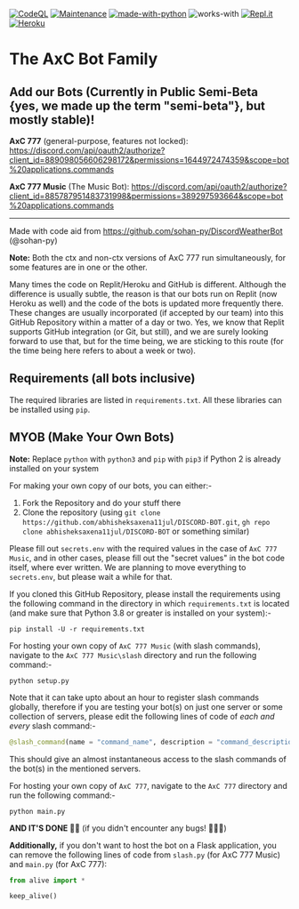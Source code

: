 [![CodeQL](https://github.com/chinmoysir/DISCORD-BOT/actions/workflows/codeql-analysis.yml/badge.svg)](https://github.com/chinmoysir/DISCORD-BOT/actions/workflows/codeql-analysis.yml)
[![Maintenance](https://img.shields.io/badge/Maintained%3F-yes-success.svg?labelColor=2d3339)](https://github.com/chinmoysir/DISCORD-BOT/graphs/commit-activity)
[![made-with-python](https://img.shields.io/badge/Made%20in-Python-1f425f.svg?logo=python&labelColor=2d3339)](https://www.python.org/)
![works-with](https://img.shields.io/badge/Works_with-Python_3.8_to_3.10-21415b?logo=python&labelColor=2d3339)
[![Repl.it](https://img.shields.io/badge/Hosted_on-Replit-0d101e.svg?logo=replit&logoColor=white&labelColor=2d3339)](https://replit.com/@Abhisheksaxena4)
[![Heroku](https://img.shields.io/badge/Hosted%20on-Heroku-3b2f63?logo=heroku&labelColor=2d3339)](https://music-bot-axc-777.herokuapp.com/)
# The AxC Bot Family
## Add our Bots (Currently in Public Semi-Beta {yes, we made up the term "semi-beta"}, but mostly stable)!
**AxC 777** (general-purpose, features not locked): https://discord.com/api/oauth2/authorize?client_id=889098056606298172&permissions=1644972474359&scope=bot%20applications.commands 

**AxC 777 Music** (The Music Bot): https://discord.com/api/oauth2/authorize?client_id=885787951483731998&permissions=389297593664&scope=bot%20applications.commands 

---
Made with code aid from https://github.com/sohan-py/DiscordWeatherBot (@sohan-py)

**Note:** Both the ctx and non-ctx versions of AxC 777 run simultaneously, for some features are in one or the other.

Many times the code on Replit/Heroku and GitHub is different. Although the difference is usually subtle, the reason is that our bots run on Replit (now Heroku as well) and the code of the bots is updated more frequently there. These changes are usually incorporated (if accepted by our team) into this GitHub Repository within a matter of a day or two. Yes, we know that Replit supports GitHub integration (or Git, but still), and we are surely looking forward to use that, but for the time being, we are sticking to this route (for the time being here refers to about a week or two).

## Requirements (all bots inclusive)
The required libraries are listed in `requirements.txt`. All these libraries can be installed using `pip`.

## MYOB (Make Your Own Bots)
**Note:** Replace `python` with `python3` and `pip` with `pip3` if Python 2 is already installed on your system

For making your own copy of our bots, you can either:-
1. Fork the Repository and do your stuff there
2. Clone the repository (using `git clone https://github.com/abhisheksaxena11jul/DISCORD-BOT.git`, `gh repo clone abhisheksaxena11jul/DISCORD-BOT` or something similar)

Please fill out `secrets.env` with the required values in the case of `AxC 777 Music`, and in other cases, please fill out the "secret values" in the bot code itself, where ever written. We are planning to move everything to `secrets.env`, but please wait a while for that.

If you cloned this GitHub Repository, please install the requirements using the following command in the directory in which `requirements.txt` is located (and make sure that Python 3.8 or greater is installed on your system):-
```
pip install -U -r requirements.txt
```

For hosting your own copy of `AxC 777 Music` (with slash commands), navigate to the `AxC 777 Music\slash` directory and run the following command:-
```
python setup.py
```
Note that it can take upto about an hour to register slash commands globally, therefore if you are testing your bot(s) on just one server or some collection of servers, please edit the following lines of code of _each and every_ slash command:-
```python
@slash_command(name = "command_name", description = "command_description", guild_ids = [server_id_of_server_1, server_id_of_server_2]
```
This should give an almost instantaneous access to the slash commands of the bot(s) in the mentioned servers.

For hosting your own copy of `AxC 777`, navigate to the `AxC 777` directory and run the following command:-
```
python main.py
```

**AND IT'S DONE 🥳🎉** (if you didn't encounter any bugs! 🥲😵‍💫)

**Additionally,** if you don't want to host the bot on a Flask application, you can remove the following lines of code from `slash.py` (for AxC 777 Music) and `main.py` (for AxC 777):
```python
from alive import *

keep_alive()
```

